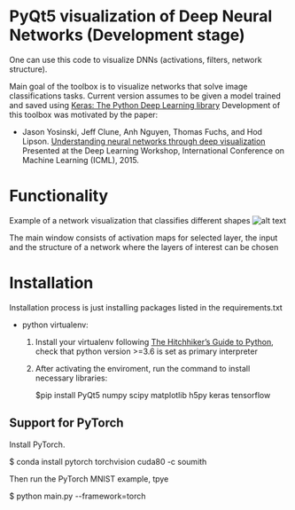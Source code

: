 PyQt5 visualization of Deep Neural Networks (Development stage)
===============================================================
One can use this code to visualize DNNs (activations, filters, network structure).

Main goal of the toolbox is to visualize networks that solve image classifications tasks. Current version assumes to be given a model trained and saved using [Keras: The Python Deep Learning library](https://keras.io/ "Keras's Homepage")
Development of this toolbox was motivated by the paper:

 - Jason Yosinski, Jeff Clune, Anh Nguyen, Thomas Fuchs, and Hod Lipson. [Understanding neural networks through deep visualization](http://arxiv.org/abs/1506.06579/ "Computer Science > Computer Vision and Pattern Recognition") Presented at the Deep Learning Workshop, International Conference on Machine Learning (ICML), 2015.


 Functionality
 =============

Example of a network visualization that classifies different shapes 
![alt text](https://github.com/Petr-By/qtpyvis/blob/master/docs/example_view.png "Example")

The main window consists of activation maps for selected layer, the input and the structure of a network where the layers of interest can be chosen

Installation
============

Installation process is just installing packages listed in the requirements.txt

- python virtualenv:

  1) Install your virtualenv following [The Hitchhiker’s Guide to Python](http://docs.python-guide.org/en/latest/dev/virtualenvs/ "Virtual Environments"), check that python version >=3.6 is set as primary interpreter

  2) After activating the enviroment, run the command to install necessary libraries:


        $pip install PyQt5 numpy scipy matplotlib h5py keras tensorflow



Support for PyTorch
-------------------

Install PyTorch.

   $ conda install pytorch torchvision cuda80 -c soumith

Then run the PyTorch MNIST example, tpye

   $ python main.py --framework=torch